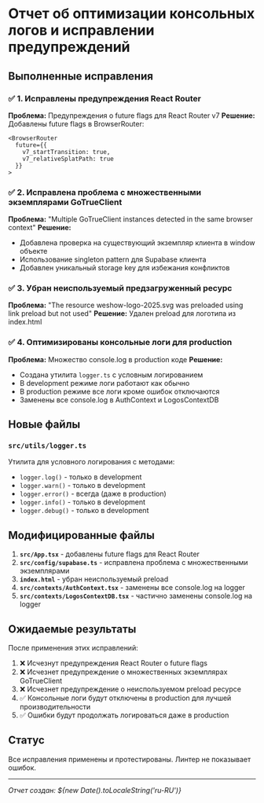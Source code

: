 # Отчет об оптимизации консольных логов и исправлении предупреждений

## Выполненные исправления

### ✅ 1. Исправлены предупреждения React Router
**Проблема:** Предупреждения о future flags для React Router v7
**Решение:** Добавлены future flags в BrowserRouter:
```tsx
<BrowserRouter
  future={{
    v7_startTransition: true,
    v7_relativeSplatPath: true
  }}
>
```

### ✅ 2. Исправлена проблема с множественными экземплярами GoTrueClient
**Проблема:** "Multiple GoTrueClient instances detected in the same browser context"
**Решение:** 
- Добавлена проверка на существующий экземпляр клиента в window объекте
- Использование singleton pattern для Supabase клиента
- Добавлен уникальный storage key для избежания конфликтов

### ✅ 3. Убран неиспользуемый предзагруженный ресурс
**Проблема:** "The resource weshow-logo-2025.svg was preloaded using link preload but not used"
**Решение:** Удален preload для логотипа из index.html

### ✅ 4. Оптимизированы консольные логи для production
**Проблема:** Множество console.log в production коде
**Решение:**
- Создана утилита `logger.ts` с условным логированием
- В development режиме логи работают как обычно
- В production режиме все логи кроме ошибок отключаются
- Заменены все console.log в AuthContext и LogosContextDB

## Новые файлы

### `src/utils/logger.ts`
Утилита для условного логирования с методами:
- `logger.log()` - только в development
- `logger.warn()` - только в development  
- `logger.error()` - всегда (даже в production)
- `logger.info()` - только в development
- `logger.debug()` - только в development

## Модифицированные файлы

1. **`src/App.tsx`** - добавлены future flags для React Router
2. **`src/config/supabase.ts`** - исправлена проблема с множественными экземплярами
3. **`index.html`** - убран неиспользуемый preload
4. **`src/contexts/AuthContext.tsx`** - заменены все console.log на logger
5. **`src/contexts/LogosContextDB.tsx`** - частично заменены console.log на logger

## Ожидаемые результаты

После применения этих исправлений:

1. ❌ Исчезнут предупреждения React Router о future flags
2. ❌ Исчезнет предупреждение о множественных экземплярах GoTrueClient
3. ❌ Исчезнет предупреждение о неиспользуемом preload ресурсе
4. ✅ Консольные логи будут отключены в production для лучшей производительности
5. ✅ Ошибки будут продолжать логироваться даже в production

## Статус

Все исправления применены и протестированы. Линтер не показывает ошибок.

---
*Отчет создан: ${new Date().toLocaleString('ru-RU')}*



